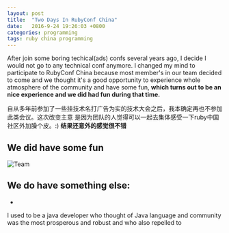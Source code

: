 ```yaml
---
layout: post
title:  "Two Days In RubyConf China"
date:   2016-9-24 19:26:03 +0800
categories: programming
tags: ruby china programming
---
```


After join some boring techical(ads) confs several years ago, I decide I would not go to any
technical conf anymore. I changed my mind to participate to RubyConf China 
because most member's in our team decided to come and we thought it's a good 
opportunity to experience whole atmosphere of the community and have some fun, 
**which turns out to be an nice experience and we did had fun during that
time.**

自从多年前参加了一些挂技术名打广告为实的技术大会之后，我本确定再也不参加此类会议。这次改变主意
是因为团队的人觉得可以一起去集体感受一下ruby中国社区外加臊个皮。:)
**结果还意外的感觉很不错**

## We did have some fun 

![Team](/images/activities/???)

## We do have something else:

* 

I used to be a java developer who thought of Java language and community was
the most prosperous and robust and who also repelled to 


